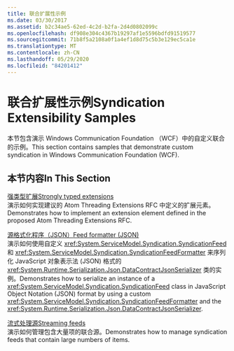 ```yaml
---
title: 联合扩展性示例
ms.date: 03/30/2017
ms.assetid: b2c34ae5-62ed-4c2d-b2fa-2d4d0802099c
ms.openlocfilehash: df908e304c4367b19297af1e5596bdfd91519577
ms.sourcegitcommit: 71b8f5a2108a0f1a4ef1d8d75c5b3e129ec5ca1e
ms.translationtype: MT
ms.contentlocale: zh-CN
ms.lasthandoff: 05/29/2020
ms.locfileid: "84201412"
---
```

# <a name="syndication-extensibility-samples"></a><span data-ttu-id="fcfdf-102">联合扩展性示例</span><span class="sxs-lookup"><span data-stu-id="fcfdf-102">Syndication Extensibility Samples</span></span>
<span data-ttu-id="fcfdf-103">本节包含演示 Windows Communication Foundation （WCF）中的自定义联合的示例。</span><span class="sxs-lookup"><span data-stu-id="fcfdf-103">This section contains samples that demonstrate custom syndication in Windows Communication Foundation (WCF).</span></span>  
  
## <a name="in-this-section"></a><span data-ttu-id="fcfdf-104">本节内容</span><span class="sxs-lookup"><span data-stu-id="fcfdf-104">In This Section</span></span>  
 [<span data-ttu-id="fcfdf-105">强类型扩展</span><span class="sxs-lookup"><span data-stu-id="fcfdf-105">Strongly typed extensions</span></span>](../../../../docs/framework/wcf/samples/strongly-typed-extensions-sample.md)  
 <span data-ttu-id="fcfdf-106">演示如何实现建议的 Atom Threading Extensions RFC 中定义的扩展元素。</span><span class="sxs-lookup"><span data-stu-id="fcfdf-106">Demonstrates how to implement an extension element defined in the proposed Atom Threading Extensions RFC.</span></span>  
  
 [<span data-ttu-id="fcfdf-107">源格式化程序（JSON）</span><span class="sxs-lookup"><span data-stu-id="fcfdf-107">Feed formatter (JSON)</span></span>](../../../../docs/framework/wcf/samples/feed-formatter-json.md)  
 <span data-ttu-id="fcfdf-108">演示如何使用自定义 <xref:System.ServiceModel.Syndication.SyndicationFeed> 和 <xref:System.ServiceModel.Syndication.SyndicationFeedFormatter> 来序列化 JavaScript 对象表示法 (JSON) 格式的 <xref:System.Runtime.Serialization.Json.DataContractJsonSerializer> 类的实例。</span><span class="sxs-lookup"><span data-stu-id="fcfdf-108">Demonstrates how to serialize an instance of a <xref:System.ServiceModel.Syndication.SyndicationFeed> class in JavaScript Object Notation (JSON) format by using a custom <xref:System.ServiceModel.Syndication.SyndicationFeedFormatter> and the <xref:System.Runtime.Serialization.Json.DataContractJsonSerializer>.</span></span>  
  
 [<span data-ttu-id="fcfdf-109">流式处理源</span><span class="sxs-lookup"><span data-stu-id="fcfdf-109">Streaming feeds</span></span>](../../../../docs/framework/wcf/samples/streaming-feeds-sample.md)  
 <span data-ttu-id="fcfdf-110">演示如何管理包含大量项的联合源。</span><span class="sxs-lookup"><span data-stu-id="fcfdf-110">Demonstrates how to manage syndication feeds that contain large numbers of items.</span></span>
